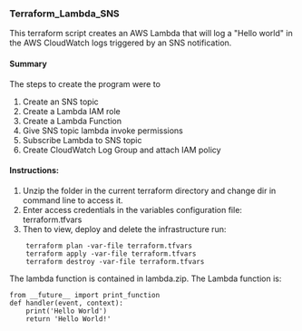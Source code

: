 ### Terraform_Lambda_SNS
This terraform script creates an AWS Lambda that will log a "Hello world" in the AWS CloudWatch logs triggered by an SNS notification. 

#### Summary
The steps to create the program were to
  1.	Create an SNS topic
  2.	Create a Lambda IAM role 
  3.	Create a Lambda Function 
  4.	Give SNS topic lambda invoke permissions 
  5.	Subscribe Lambda to SNS topic 
  6.	Create CloudWatch Log Group and attach IAM policy
  
#### Instructions: 
1.	Unzip the folder in the current terraform directory and change dir in command line to access it. 
2.	Enter access credentials in the variables configuration file: terraform.tfvars
3.	Then to view, deploy and delete the infrastructure run: 

```
    terraform plan -var-file terraform.tfvars
    terraform apply -var-file terraform.tfvars
    terraform destroy -var-file terraform.tfvars
 ```
The lambda function is contained in lambda.zip. The Lambda function is: 

```
from __future__ import print_function
def handler(event, context):
    print('Hello World')
    return 'Hello World!'  
```
